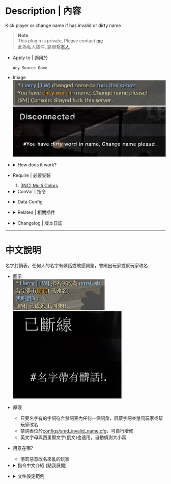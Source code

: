 # Description | 內容
Kick player or change name if has invalid or dirty name

> __Note__ <br/>
This plugin is private, Please contact [me](https://github.com/fbef0102/Game-Private_Plugin#私人插件列表-private-plugins-list)<br/>
此為私人插件, 請聯繫[本人](https://github.com/fbef0102/Game-Private_Plugin#私人插件列表-private-plugins-list)

* Apply to | 適用於
    ```
    Any Source Game
    ```

* Image
    <br/>![smd_invalid_name_1](image/smd_invalid_name_1.jpg)
    <br/>![smd_invalid_name_2](image/smd_invalid_name_2.jpg)

* <details><summary>How does it work?</summary>

    * Punish player whose name has dirty word (Ban, Kick, Slay....)
    * Modify dirty word table in [configs/smd_invalid_name.cfg](configs/smd_invalid_name.cfg)
</details>

* Require | 必要安裝
    1. [[INC] Multi Colors](https://github.com/fbef0102/L4D1_2-Plugins/releases/tag/Multi-Colors)

* <details><summary>ConVar | 指令</summary>

    * cfg/sourcemod/smd_invalid_name.cfg
        ```php
        // 0=Plugin off, 1=Plugin on.
        smd_invalid_name_enable "1"

        // If 1, Remove all whitespace
        smd_invalid_name_remove_white_space "1"
        ```
</details>

* <details><summary>Data Config</summary>

    * [configs/smd_invalid_name.cfg](configs/smd_invalid_name.cfg)
        > Manual in this file, click for more details...
</details>

* <details><summary>Related | 相關插件</summary>

    1. [sm_regexfilter](/Source_插件/Anti_Griefer_防惡意路人/sm_regexfilter): Filter dirty words via Regular Expressions
        * 禁詞表，任何人打字說出髒話或敏感詞彙，字詞會被屏蔽、禁言並處死玩家
</details>

* <details><summary>Changelog | 版本日誌</summary>

    * v1.1 (2025-2-26)
        * Fixed error

    * v1.0 (2024-1-31)
        * Initial Release
</details>

- - - -
# 中文說明
名字封鎖表，任何人的名字有髒話或敏感詞彙，會踢出玩家或幫玩家改名

* 圖示
    <br/>![zho/smd_invalid_name_1](image/zho/smd_invalid_name_1.jpg)
    <br/>![zho/smd_invalid_name_2](image/zho/smd_invalid_name_2.jpg)

* 原理
    * 只要名字有的字詞符合禁詞表內任何一個詞彙，屏蔽字詞並懲罰玩家或幫玩家改名
    * 禁詞表位於[configs/smd_invalid_name.cfg](configs/smd_invalid_name.cfg)，可自行增修
    * 英文字母與西里爾文字(俄文)也適用，自動偵測大小寫

* 用意在哪?
    * 懲罰惡意改名來亂的玩家

* <details><summary>指令中文介紹 (點我展開)</summary>

    * cfg/sourcemod/smd_invalid_name.cfg
        ```php
        // 0=關閉插件, 1=啟動插件
        smd_invalid_name_enable "1"

        // 為1時，忽略空白符號
        smd_invalid_name_remove_white_space "0"
        ```
</details>

* <details><summary>文件設定範例</summary>

    * 禁詞表可自行增修
    * 可設置權限，管理員的名字不會受到插件的審查
    * 敏感字詞可以用其他文字和諧取代
    * [configs/smd_invalid_name.cfg](configs/smd_invalid_name.cfg)
        > 內有中文說明，可點擊查看
</details>

